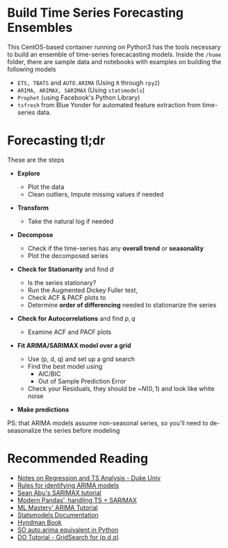 # Build Time Series Forecasting Ensembles

This CentOS-based container running on Python3 has the tools necessary to build an ensemble of time-series forecacasting models.
Inside the `/home` folder, there are sample data and notebooks with examples on building the following models

- `ETS, TBATS` and `AUTO.ARIMA` (Using `R` through `rpy2`)
- `ARIMA, ARIMAX, SARIMAX` (Using `statsmodels`)
- `Prophet` (using Facebook's Python Library)
- `tsfresh` from Blue Yonder for automated feature extraction from time-series data.

# Forecasting tl;dr

These are the steps

- **Explore**
    - Plot the data
    - Clean outliers, Impute missing values if needed

- **Transform**
    - Take the natural log if needed

- **Decompose**
    - Check if the time-series has any **overall trend** or **seasonality**
    - Plot the decomposed series

- **Check for Stationarity** and find $d$
    - Is the series stationary?
    - Run the Augmented Dickey Fuller test,
    - Check ACF & PACF plots to
    - Determine **order of differencing** needed to stationarize the series

- **Check for Autocorrelations** and find $p, q$
    - Examine ACF and PACF plots

- **Fit ARIMA/SARIMAX model over a grid**
    - Use (p, d, q) and set up a grid search
    - Find the best model using
        - AIC/BIC
        - Out of Sample Prediction Error
    - Check your Residuals, they should be ~$N(0, 1)$ and look like white noise

- **Make predictions**

PS: that ARIMA models assume non-seasonal series, so you'll need to de-seasonalize the series before modeling

# Recommended Reading

- [Notes on Regression and TS Analysis - Duke Univ](http://people.duke.edu/~rnau/411home.htm)
- [Rules for identifying ARIMA models](http://people.duke.edu/~rnau/arimrule.htm)
- [Sean Abu's SARIMAX tutorial](http://www.seanabu.com/2016/03/22/time-series-seasonal-ARIMA-model-in-python/)
- [Modern Pandas', handling TS + SARIMAX](https://tomaugspurger.github.io/modern-7-timeseries.html)
- [ML Mastery' ARIMA Tutorial](http://machinelearningmastery.com/arima-for-time-series-forecasting-with-python/)
- [Statsmodels Documentation](http://www.statsmodels.org/dev/examples/index.html#statespace)
- [Hyndman Book](https://www.otexts.org/fpp/8)
- [SO auto.arima equivalent in Python](https://stackoverflow.com/questions/22770352/auto-arima-equivalent-for-python/22770973#22770973)
- [DO Tutorial - GridSearch for (p,d,q)](https://www.digitalocean.com/community/tutorials/a-guide-to-time-series-forecasting-with-arima-in-python-3)
